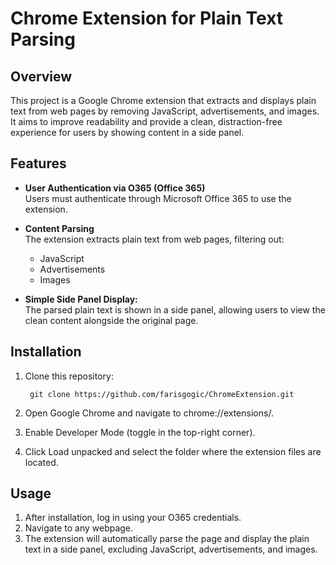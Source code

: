 # Chrome Extension for Plain Text Parsing

## Overview

This project is a Google Chrome extension that extracts and displays plain text from web pages by removing JavaScript, advertisements, and images. It aims to improve readability and provide a clean, distraction-free experience for users by showing content in a side panel.

## Features
- **User Authentication via O365 (Office 365)**  
  Users must authenticate through Microsoft Office 365 to use the extension.

- **Content Parsing**  
  The extension extracts plain text from web pages, filtering out:
  - JavaScript
  - Advertisements
  - Images

- **Simple Side Panel Display:**  
  The parsed plain text is shown in a side panel, allowing users to view the clean content alongside the original page.

## Installation

1. Clone this repository:

   ```
    git clone https://github.com/farisgogic/ChromeExtension.git
   ```

2. Open Google Chrome and navigate to chrome://extensions/.
3. Enable Developer Mode (toggle in the top-right corner).
4. Click Load unpacked and select the folder where the extension files are located.

## Usage 
1. After installation, log in using your O365 credentials.
2. Navigate to any webpage.
3. The extension will automatically parse the page and display the plain text in a side panel, excluding JavaScript, advertisements, and images.
